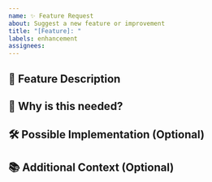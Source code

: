 ```yaml
---
name: ✨ Feature Request
about: Suggest a new feature or improvement
title: "[Feature]: "
labels: enhancement
assignees: 
---
```


## 🌟 Feature Description
<!-- A clear and concise description of the feature or improvement -->

## 🎯 Why is this needed?
<!-- Explain why this feature is important -->

## 🛠 Possible Implementation (Optional)
<!-- Suggest how it could be implemented, if you have an idea -->

## 📚 Additional Context (Optional)
<!-- Any other details, screenshots, or related issues -->
